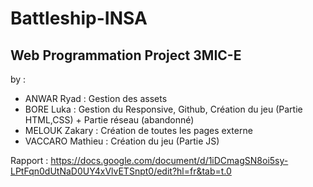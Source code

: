 # Battleship-INSA
 ## Web Programmation Project 3MIC-E
by :
- ANWAR Ryad : Gestion des assets
- BORE Luka : Gestion du Responsive, Github, Création du jeu (Partie HTML,CSS) + Partie réseau (abandonné)
- MELOUK Zakary : Création de toutes les pages externe
- VACCARO Mathieu : Création du jeu (Partie JS)

Rapport : https://docs.google.com/document/d/1iDCmagSN8oi5sy-LPtFqn0dUtNaD0UY4xVlvETSnpt0/edit?hl=fr&tab=t.0
